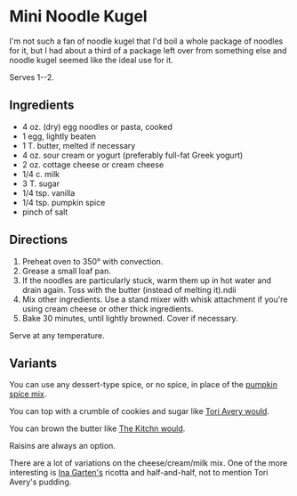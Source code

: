 [KitchenAid]: ../indices/kitchenAid.html

# Mini Noodle Kugel

I'm not such a fan of noodle kugel that I'd boil a whole package of noodles for it, but I had about a third of a package left over from something else and noodle kugel seemed like the ideal use for it.

Serves 1--2.

## Ingredients

* 4 oz. (dry) egg noodles or pasta, cooked
* 1 egg, lightly beaten
* 1 T. butter, melted if necessary
* 4 oz. sour cream or yogurt (preferably full-fat Greek yogurt)
* 2 oz. cottage cheese or cream cheese
* 1/4 c. milk
* 3 T. sugar
* 1/4 tsp. vanilla
* 1/4 tsp. pumpkin spice 
* pinch of salt

## Directions

1. Preheat oven to 350° with convection.
2. Grease a small loaf pan.
3. If the noodles are particularly stuck, warm them up in hot water and drain again.  Toss with the butter (instead of melting it).ndii
4. Mix other ingredients.  Use a stand mixer with whisk attachment if you're using cream cheese or other thick ingredients.
5. Bake 30 minutes, until lightly browned.  Cover if necessary.

Serve at any temperature.

## Variants

You can use any dessert-type spice, or no spice, in place of the [pumpkin spice mix](../appetizers/pumpkinSpice.md).

You can top with a crumble of cookies and sugar like [Tori Avery would](https://toriavey.com/vanilla-noodle-kugel/).

You can brown the butter like [The Kitchn would](https://www.thekitchn.com/noodle-kugel-recipe-23421017).

Raisins are always an option.

There are a lot of variations on the cheese/cream/milk mix.  One of the more interesting is [Ina Garten's](https://www.foodnetwork.com/recipes/ina-garten/noodle-kugel-recipe-1920887) ricotta and half-and-half, not to mention Tori Avery's pudding.
